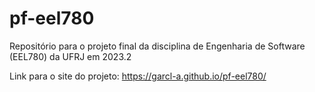 # pf-eel780
Repositório para o projeto final da disciplina de Engenharia de Software (EEL780) da UFRJ em 2023.2

Link para o site do projeto: https://garcl-a.github.io/pf-eel780/
